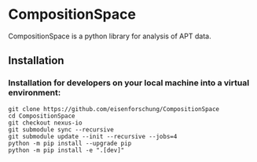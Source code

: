 # CompositionSpace

CompositionSpace is a python library for analysis of APT data.

## Installation

### Installation for developers on your local machine into a virtual environment:
```
git clone https://github.com/eisenforschung/CompositionSpace
cd CompositionSpace
git checkout nexus-io
git submodule sync --recursive
git submodule update --init --recursive --jobs=4
python -m pip install --upgrade pip
python -m pip install -e ".[dev]"
```
<!--
### Installation for users via [PyPI](https://pypi.org/)

CompositionSpace can be installed using:

```
pip install compositionspace
```-->

<!--
### Installation for users via [Conda](https://anaconda.org/)

It is **strongly** recommended to install and use `compositionspace` within a conda environment. To see how you can install conda see [here](https://docs.conda.io/projects/conda/en/latest/user-guide/install/).

Once a conda distribution is available, the following steps will help set up an environment to use `compositionspace`. First step is to clone the repository.

```
git clone https://github.com/eisenforschung/CompositionSpace.git
```

After cloning, an environment can be created from the included file-

```
cd CompositionSpace
conda env create -f environment.yml
```

Activate the environment,

```
conda activate compspace
```

then, install `compositionspace` using,

```
python setup.py install
```

The environment is now set up to run compositionspace.

## Examples

For an example of the complete workflow using `FullWorkflow.ipynb`.

[The usa_denton_smith dataset is available here](https://zenodo.org/records/7986279/files/usa_denton_smith_apav_si.zip?download=1)
[Various further atom probe datasets for testing are available here](https://dx.doi.org/10.25833/3ge0-y420)

<!--
## Documentation

Documentation is available [here](https://compositionspace.readthedocs.io/en/latest/).
-->

